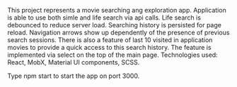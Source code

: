 This project represents a movie searching ang exploration app.
Application is able to use both simle and life search via api calls. Life search is debounced to reduce server load.
Searching history is persisted for page reload.
Navigation arrows show up dependently of the presence of previous search sessions.
There is also a feature of last 10 visited in application movies to provide a quick access to this search history. The feature is implemented via select on the top of the main page.
Technologies used: React, MobX, Material UI components, SCSS.

Type npm start to start the app on port 3000.
